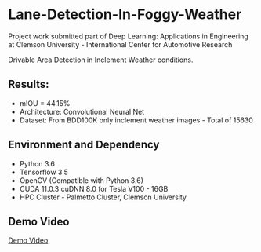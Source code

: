 # **Lane-Detection-In-Foggy-Weather**
Project work submitted part of Deep Learning: Applications in Engineering at Clemson University - International Center for Automotive Research

Drivable Area Detection in Inclement Weather conditions.

## **Results:** 

* mIOU = 44.15%
* Architecture: Convolutional Neural Net
* Dataset: From BDD100K only inclement weather images - Total of 15630

## **Environment and Dependency**
* Python 3.6
* Tensorflow 3.5
* OpenCV (Compatible with Python 3.6)
* CUDA 11.0.3 cuDNN 8.0 for Tesla V100 - 16GB
* HPC Cluster - Palmetto Cluster, Clemson University

## Demo Video 
[Demo Video](/Results.mp4)
